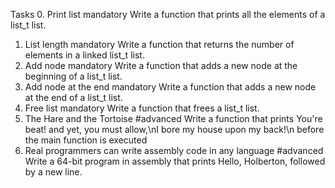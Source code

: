 Tasks
0. Print list
mandatory
Write a function that prints all the elements of a list_t list.
1. List length
mandatory
Write a function that returns the number of elements in a linked list_t list.
2. Add node
mandatory
Write a function that adds a new node at the beginning of a list_t list.
3. Add node at the end
mandatory
Write a function that adds a new node at the end of a list_t list.
4. Free list
mandatory
Write a function that frees a list_t list.
5. The Hare and the Tortoise
#advanced
Write a function that prints You're beat! and yet, you must allow,\nI bore my house upon my back!\n before the main function is executed
6. Real programmers can write assembly code in any language
#advanced
Write a 64-bit program in assembly that prints Hello, Holberton, followed by a new line.
